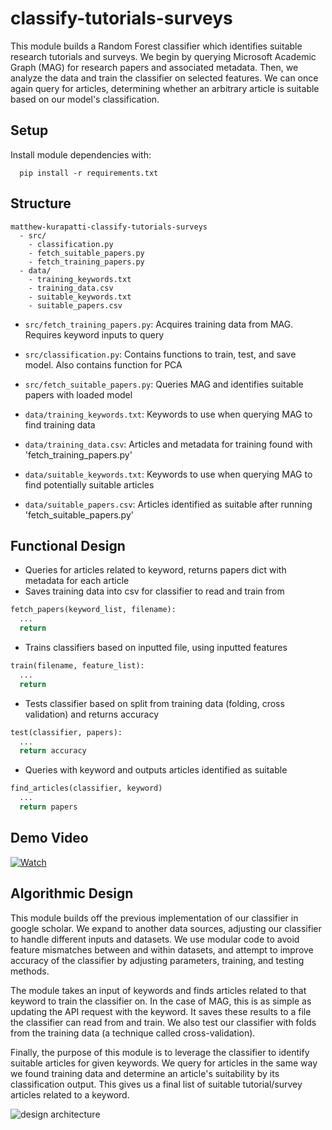 # classify-tutorials-surveys

This module builds a Random Forest classifier which identifies suitable research tutorials and surveys. We begin by querying Microsoft Academic Graph (MAG) for research papers and associated metadata. Then, we analyze the data and train the classifier on selected features. We can once again query for articles, determining whether an arbitrary article is suitable based on our model's classification.

## Setup
Install module dependencies with:
```
  pip install -r requirements.txt
```

## Structure
```
matthew-kurapatti-classify-tutorials-surveys
  - src/
    - classification.py
    - fetch_suitable_papers.py
    - fetch_training_papers.py
  - data/
    - training_keywords.txt
    - training_data.csv
    - suitable_keywords.txt
    - suitable_papers.csv  
```

* `src/fetch_training_papers.py`: Acquires training data from MAG. Requires keyword inputs to query
* `src/classification.py`: Contains functions to train, test, and save model. Also contains function for PCA
* `src/fetch_suitable_papers.py`: Queries MAG and identifies suitable papers with loaded model

* `data/training_keywords.txt`: Keywords to use when querying MAG to find training data
* `data/training_data.csv`: Articles and metadata for training found with 'fetch_training_papers.py'
* `data/suitable_keywords.txt`: Keywords to use when querying MAG to find potentially suitable articles
* `data/suitable_papers.csv`: Articles identified as suitable after running 'fetch_suitable_papers.py'


## Functional Design
* Queries for articles related to keyword, returns papers dict with metadata for each article
* Saves training data into csv for classifier to read and train from
```python
fetch_papers(keyword_list, filename):
  ...
  return
```

* Trains classifiers based on inputted file, using inputted features
```python
train(filename, feature_list):
  ...
  return
```

* Tests classifier based on split from training data (folding, cross validation) and returns accuracy
```python
test(classifier, papers):
  ...
  return accuracy
```

* Queries with keyword and outputs articles identified as suitable
```python
find_articles(classifier, keyword)
  ...
  return papers
```

## Demo Video
[![Watch](https://github.com/Forward-UIUC-2021F/matthew-kurapatti-classify-tutorials-surveys/blob/media/prev.png)](https://drive.google.com/file/d/1KVZCfRPXnpiCAEpdFNhrulkvGtQyl6-4/view?usp=sharing)

## Algorithmic Design
This module builds off the previous implementation of our classifier in google scholar. We expand to another data sources, adjusting our classifier to handle different inputs and datasets. We use modular code to avoid feature mismatches between and within datasets, and attempt to improve accuracy of the classifier by adjusting parameters, training, and testing methods.

The module takes an input of keywords and finds articles related to that keyword to train the classifier on. In the case of MAG, this is as simple as updating the API request with the keyword. It saves these results to a file the classifier can read from and train. We also test our classifier with folds from the training data (a technique called cross-validation).

Finally, the purpose of this module is to leverage the classifier to identify suitable articles for given keywords. We query for articles in the same way we found training data and determine an article's suitability by its classification output. This gives us a final list of suitable tutorial/survey articles related to a keyword.

![design architecture](https://github.com/Forward-UIUC-2021F/matthew-kurapatti-classify-tutorials-surveys/blob/media/DesignDocDiagram.png)
